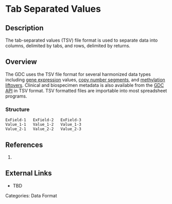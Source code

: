 # Tab Separated Values #
## Description ##

The tab-separated values (TSV) file format is used to separate data into columns, delimited by tabs, and rows, delimited by returns.

## Overview ##

The GDC uses the TSV file format for several harmonized data types including [gene expression](LINK) values, [copy number segments](LINK), and [methylation liftovers](LINK). Clinical and biospecimen metadata is also available from the [GDC API](LINK) in TSV format. TSV 
formatted files are importable into most spreadsheet programs. 

### Structure ###

```
ExField-1	ExField-2	ExField-3
Value_1-1	Value_1-2	Value_1-3
Value_2-1	Value_2-2	Value_2-3
```

## References ##
1.

## External Links ##
* TBD

Categories: Data Format
